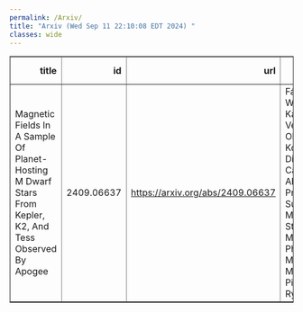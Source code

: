 ```yaml
---
permalink: /Arxiv/
title: "Arxiv (Wed Sep 11 22:10:08 EDT 2024) "
classes: wide
---
```

<table border="1" class="dataframe">
  <thead>
    <tr style="text-align: right;">
      <th>title</th>
      <th>id</th>
      <th>url</th>
      <th>authors</th>
      <th>Local Authors</th>
    </tr>
  </thead>
  <tbody>
    <tr>
      <td>Magnetic Fields In A Sample Of Planet-Hosting M Dwarf Stars From Kepler,   K2, And Tess Observed By Apogee</td>
      <td>2409.06637</td>
      <td><a href="https://arxiv.org/abs/2409.06637" target="_blank">https://arxiv.org/abs/2409.06637</a></td>
      <td>Fábio Wanderley, Katia Cunha, Verne Smith, Oleg Kochukhov, Diogo Souto, Carlos Allende Prieto, Suvrath Mahadevan, Steven Majewski, Philip Muirhead, Marc Pinsonneault, Ryan Terrien</td>
      <td>Marc Pinsonneault</td>
    </tr>
  </tbody>
</table>
